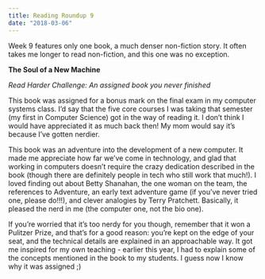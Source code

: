 ```yaml
---
title: Reading Roundup 9
date: "2018-03-06"
---
```


Week 9 features only one book, a much denser non-fiction story. It often takes me longer to read non-fiction, and this one was no exception.

**The Soul of a New Machine**

_Read Harder Challenge: An assigned book you never finished_

This book was assigned for a bonus mark on the final exam in my computer systems class. I’d say that the five core courses I was taking that semester (my first in Computer Science) got in the way of reading it. I don’t think I would have appreciated it as much back then! My mom would say it’s because I’ve gotten nerdier.

This book was an adventure into the development of a new computer. It made me appreciate how far we’ve come in technology, and glad that working in computers doesn’t require the crazy dedication described in the book (though there are definitely people in tech who still work that much!). I loved finding out about Betty Shanahan, the one woman on the team, the references to Adventure, an early text adventure game (if you’ve never tried one, please do!!!), and clever analogies by Terry Pratchett. Basically, it pleased the nerd in me (the computer one, not the bio one).

If you’re worried that it’s too nerdy for you though, remember that it won a Pulitzer Prize, and that’s for a good reason: you’re kept on the edge of your seat, and the technical details are explained in an approachable way. It got me inspired for my own teaching - earlier this year, I had to explain some of the concepts mentioned in the book to my students. I guess now I know why it was assigned ;)

